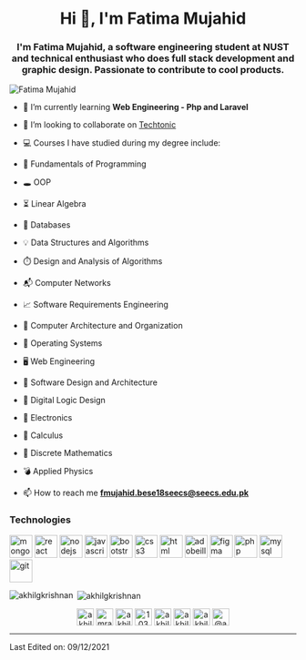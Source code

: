<h1 align="center">Hi 👋, I'm Fatima Mujahid</h1>
<h3 align="center">I'm Fatima Mujahid, a software engineering student at NUST and technical enthusiast who does full stack development and graphic design. Passionate to contribute to cool products.</h3>

<p align="left"> <img src="https://avatars.githubusercontent.com/u/80899001?v=4" alt="Fatima Mujahid" /> </p>

- 🌱 I’m currently learning **Web Engineering - Php and Laravel**

- 👯 I’m looking to collaborate on [Techtonic](https://github.com/Fatima-Mujahid/Techtonic)

- 💻 Courses I have studied during my degree include:

- 💎 Fundamentals of Programming
- 🕳️ OOP
- ⏳ Linear Algebra
- 📁 Databases
- 💡 Data Structures and Algorithms
- ⏱️ Design and Analysis of Algorithms
- 📬 Computer Networks
- 📈 Software Requirements Engineering
- 🧸 Computer Architecture and Organization
- 🧵 Operating Systems
- 🖥️ Web Engineering
- 🔎 Software Design and Architecture
- 📌 Digital Logic Design
- 📀 Electronics
- 🧮 Calculus
- 📖 Discrete Mathematics
- 💣 Applied Physics

<!--
- 👨‍💻 All of my projects are available at []()
-->

- 📫 How to reach me **fmujahid.bese18seecs@seecs.edu.pk**

### Technologies

<p align="left"><img src="https://img.icons8.com/color/50/000000/mongodb.png" alt="mongodb" width="40" height="40"/> <img src="https://img.icons8.com/color/48/000000/react-native.png" alt="react" width="40" height="40"/> <img src="https://img.icons8.com/color/48/000000/nodejs.png" alt="nodejs" width="40" height="40"/> <img src="https://img.icons8.com/color/48/000000/javascript--v1.png" alt="javascript" width="40" height="40"/> <img src="https://img.icons8.com/color/48/000000/bootstrap.png" alt="bootstrap" width="40" height="40"/> <img src="https://img.icons8.com/color/48/000000/css3.png" alt="css3" width="40" height="40"/> <img src="https://img.icons8.com/color/48/000000/html-5--v2.png" alt="html" width="40" height="40"> <img src="https://img.icons8.com/color/48/000000/adobe-illustrator--v1.png" alt="adobeillustrator" width="40" height="40"/> <img src="https://img.icons8.com/color/48/000000/figma--v1.png" alt="figma" width="40" height="40"/> <img src="https://img.icons8.com/dusk/64/000000/php-logo.png" alt="php" width="40" height="40"/> <img src="https://img.icons8.com/fluency/48/000000/mysql-logo.png" alt="mysql" width="40" height="40"/> <img src="https://img.icons8.com/color/48/000000/git.png" alt="git" width="40" height="40"/></p><p><img align="left" src="https://github-readme-stats.vercel.app/api/top-langs/?username=akhilgkrishnan&layout=compact&hide=html" alt="akhilgkrishnan" /></p>

<p>&nbsp;<img align="center" src="https://github-readme-stats.vercel.app/api?username=akhilgkrishnan&show_icons=true" alt="akhilgkrishnan" /></p>

<p align="center">
<a href="https://dev.to/akhilgkrishnan" target="blank"><img align="center" src="https://cdn.jsdelivr.net/npm/simple-icons@3.0.1/icons/dev-dot-to.svg" alt="akhilgkrishnan" height="30" width="30" /></a>
<a href="https://twitter.com/Mrakhilg" target="blank"><img align="center" src="https://cdn.jsdelivr.net/npm/simple-icons@3.0.1/icons/twitter.svg" alt="mrakhilg" height="30" width="30" /></a>
<a href="https://linkedin.com/in/akhilgkrishnan" target="blank"><img align="center" src="https://cdn.jsdelivr.net/npm/simple-icons@3.0.1/icons/linkedin.svg" alt="akhilgkrishnan" height="30" width="30" /></a>
<a href="https://stackoverflow.com/users/10321356" target="blank"><img align="center" src="https://cdn.jsdelivr.net/npm/simple-icons@3.0.1/icons/stackoverflow.svg" alt="10321356" height="30" width="30" /></a>
<a href="https://kaggle.com/akhilgkrishnan" target="blank"><img align="center" src="https://cdn.jsdelivr.net/npm/simple-icons@3.0.1/icons/kaggle.svg" alt="akhilgkrishnan" height="30" width="30" /></a>
<a href="https://fb.com/akhilgkrishnan9800" target="blank"><img align="center" src="https://cdn.jsdelivr.net/npm/simple-icons@3.0.1/icons/facebook.svg" alt="akhilgkrishnan9800" height="30" width="30" /></a>
<a href="https://instagram.com/akhilgkrishnan" target="blank"><img align="center" src="https://cdn.jsdelivr.net/npm/simple-icons@3.0.1/icons/instagram.svg" alt="akhilgkrishnan" height="30" width="30" /></a>
<a href="https://medium.com/@akhilgkrishnan" target="blank"><img align="center" src="https://cdn.jsdelivr.net/npm/simple-icons@3.0.1/icons/medium.svg" alt="@akhilgkrishnan" height="30" width="30" /></a>
</p>

----

Last Edited on: 09/12/2021
